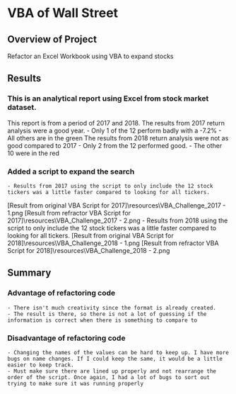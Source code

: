 # VBA of Wall Street

## Overview of Project

Refactor an Excel Workbook using VBA to expand stocks

## Results

### This is an analytical report using Excel from stock market dataset.

This report is from a period of 2017 and 2018.
The results from 2017 return analysis were a good year.
	- Only 1 of the 12 perform badly with a -7.2%
	- All others are in the green
The results from 2018 return analysis were not as good compared to 2017
	- Only 2 from the 12 performed good.
	- The other 10 were in the red
### Added a script to expand the search
	- Results from 2017 using the script to only include the 12 stock tickers was a little faster compared to looking for all tickers.
 [Result from original VBA Script for 2017]\resources\VBA_Challenge_2017 - 1.png
 [Result from refractor VBA Script for 2017]\resources\VBA_Challenge_2017 - 2.png
	- Results from 2018 using the script to only include the 12 stock tickers was a little faster compared to looking for all tickers.
 [Result from original VBA Script for 2018]\resources\VBA_Challenge_2018 - 1.png
 [Result from refractor VBA Script for 2018]\resources\VBA_Challenge_2018 - 2.png

## Summary
### Advantage of refactoring code
	- There isn't much creativity since the format is already created.
	- The result is there, so there is not a lot of guessing if the information is correct when there is something to compare to
### Disadvantage of refactoring code
	- Changing the names of the values can be hard to keep up. I have more bugs on name changes. If I could keep the same, it would be a little easier to keep track.
	- Must make sure there are lined up properly and not rearrange the order of the script. Once again, I had a lot of bugs to sort out trying to make sure it was running properly
